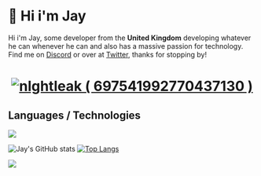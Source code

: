 # 👋 Hi i'm Jay
Hi i'm Jay, some developer from the **United Kingdom** developing whatever he can whenever he can and also has a massive passion for technology.
Find me on [Discord](https://discord.gg/47fWbK5QYB) or over at [Twitter](https://twitter.com/jaytsdev), thanks for stopping by!

<h1 align="center">
   <a href="https://discord.com/users/697541992770437130">
      <img src="https://discord.c99.nl/widget/theme-4/697541992770437130.png" alt="nlghtleak ( 697541992770437130 )"/>
     </a>
</h1>

## Languages / Technologies
<p>
  <a href="https://skillicons.dev">
    <img src="https://skillicons.dev/icons?i=js,ts,html,css,lua,python,java,nodejs,mongodb,docker,cloudflare" />
  </a>
</p>

![Jay's GitHub stats](https://github-readme-stats.vercel.app/api?username=nlghtleak&show_icons=true&theme=nightowl)
[![Top Langs](https://github-readme-stats.vercel.app/api/top-langs/?username=nlghtleak&layout=donut)](https://github.com/Not-Jayy/github-readme-stats)

<img src="https://cdn.discordapp.com/attachments/1103912751157485570/1126975788256854147/nlghtleak.png">
